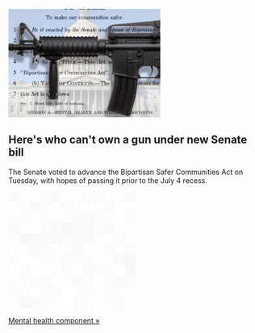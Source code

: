 
![Here's who can't own a gun under new Senate bill](./20220622235850.png)
## Here's who can't own a gun under new Senate bill

The Senate voted to advance the Bipartisan Safer Communities Act on Tuesday, with hopes of passing it prior to the July 4 recess.

![pic](../square_bg.png)

[Mental health component »](https://www.yahoo.com/news/whats-in-the-senates-new-gun-control-bill-184238529.html)

